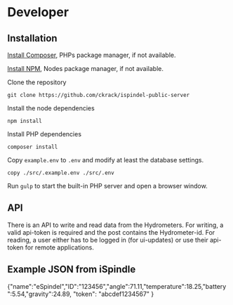 # Developer

## Installation

[Install Composer](https://getcomposer.org/doc/00-intro.md), PHPs package manager, if not available.

[Install NPM](https://www.npmjs.com/get-npm), Nodes package manager, if not available.


Clone the repository

```
git clone https://github.com/ckrack/ispindel-public-server
```

Install the node dependencies
```
npm install
```

Install PHP dependencies

```
composer install
```

Copy `example.env` to `.env` and modify at least the database settings.

```
copy ./src/.example.env ./src/.env
```

Run `gulp` to start the built-in PHP server and open a browser window.


## API

There is an API to write and read data from the Hydrometers.
For writing, a valid api-token is required and the post contains the Hydrometer-id.
For reading, a user either has to be logged in (for ui-updates) or use their api-token for remote applications.


## Example JSON from iSpindle

{"name":"eSpindel","ID":"123456","angle":71.11,"temperature":18.25,"battery":5.54,"gravity":24.89, "token": "abcdef1234567"
}

